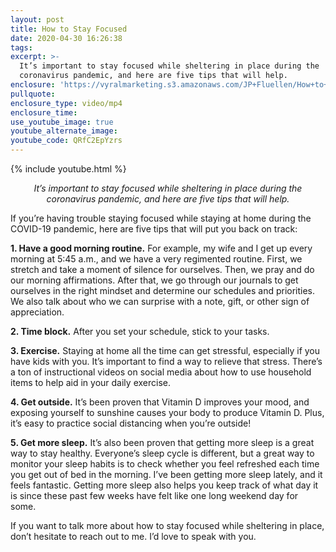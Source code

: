 ```yaml
---
layout: post
title: How to Stay Focused
date: 2020-04-30 16:26:38
tags:
excerpt: >-
  It’s important to stay focused while sheltering in place during the
  coronavirus pandemic, and here are five tips that will help.
enclosure: 'https://vyralmarketing.s3.amazonaws.com/JP+Fluellen/How+to+Stay+Focused.mp4'
pullquote:
enclosure_type: video/mp4
enclosure_time:
use_youtube_image: true
youtube_alternate_image:
youtube_code: QRfC2EpYzrs
---
```


{% include youtube.html %}

<p style="text-align: center;"><em>It’s important to stay focused while sheltering in place during the coronavirus pandemic, and here are five tips that will help.</em></p>


If you’re having trouble staying focused while staying at home during the COVID-19 pandemic, here are five tips that will put you back on track:

**1\. Have a good morning routine.** For example, my wife and I get up every morning at 5:45 a.m., and we have a very regimented routine. First, we stretch and take a moment of silence for ourselves. Then, we pray and do our morning affirmations. After that, we go through our journals to get ourselves in the right mindset and determine our schedules and priorities. We also talk about who we can surprise with a note, gift, or other sign of appreciation.&nbsp;

**2\. Time block.** After you set your schedule, stick to your tasks.&nbsp;

**3\. Exercise.** Staying at home all the time can get stressful, especially if you have kids with you. It’s important to find a way to relieve that stress. There’s a ton of instructional videos on social media about how to use household items to help aid in your daily exercise.&nbsp;

**4\. Get outside.** It’s been proven that Vitamin D improves your mood, and exposing yourself to sunshine causes your body to produce Vitamin D. Plus, it’s easy to practice social distancing when you’re outside\!

**5\. Get more sleep.** It’s also been proven that getting more sleep is a great way to stay healthy. Everyone’s sleep cycle is different, but a great way to monitor your sleep habits is to check whether you feel refreshed each time you get out of bed in the morning. I’ve been getting more sleep lately, and it feels fantastic. Getting more sleep also helps you keep track of what day it is since these past few weeks have felt like one long weekend day for some.&nbsp;

If you want to talk more about how to stay focused while sheltering in place, don’t hesitate to reach out to me. I’d love to speak with you.